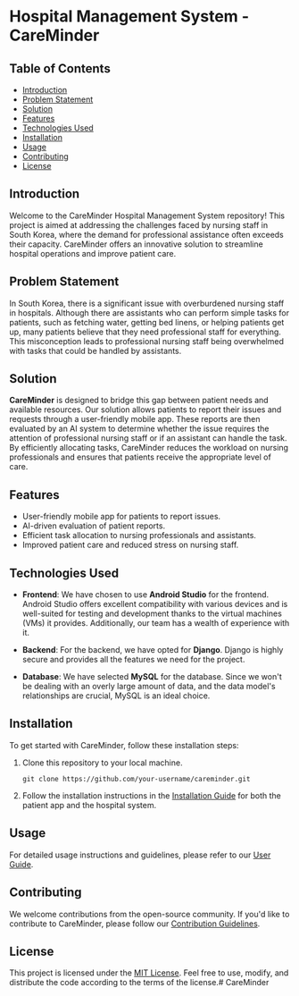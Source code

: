 # Hospital Management System - CareMinder

## Table of Contents

- [Introduction](#introduction)
- [Problem Statement](#problem-statement)
- [Solution](#solution)
- [Features](#features)
- [Technologies Used](#technologies-used)
- [Installation](#installation)
- [Usage](#usage)
- [Contributing](#contributing)
- [License](#license)

## Introduction

Welcome to the CareMinder Hospital Management System repository! This project is aimed at addressing the challenges faced by nursing staff in South Korea, where the demand for professional assistance often exceeds their capacity. CareMinder offers an innovative solution to streamline hospital operations and improve patient care.

## Problem Statement

In South Korea, there is a significant issue with overburdened nursing staff in hospitals. Although there are assistants who can perform simple tasks for patients, such as fetching water, getting bed linens, or helping patients get up, many patients believe that they need professional staff for everything. This misconception leads to professional nursing staff being overwhelmed with tasks that could be handled by assistants.

## Solution

**CareMinder** is designed to bridge this gap between patient needs and available resources. Our solution allows patients to report their issues and requests through a user-friendly mobile app. These reports are then evaluated by an AI system to determine whether the issue requires the attention of professional nursing staff or if an assistant can handle the task. By efficiently allocating tasks, CareMinder reduces the workload on nursing professionals and ensures that patients receive the appropriate level of care.

## Features

- User-friendly mobile app for patients to report issues.
- AI-driven evaluation of patient reports.
- Efficient task allocation to nursing professionals and assistants.
- Improved patient care and reduced stress on nursing staff.

## Technologies Used

- **Frontend**: We have chosen to use **Android Studio** for the frontend. Android Studio offers excellent compatibility with various devices and is well-suited for testing and development thanks to the virtual machines (VMs) it provides. Additionally, our team has a wealth of experience with it.

- **Backend**: For the backend, we have opted for **Django**. Django is highly secure and provides all the features we need for the project.

- **Database**: We have selected **MySQL** for the database. Since we won't be dealing with an overly large amount of data, and the data model's relationships are crucial, MySQL is an ideal choice.

## Installation

To get started with CareMinder, follow these installation steps:

1. Clone this repository to your local machine.
   ```
   git clone https://github.com/your-username/careminder.git
   ```

2. Follow the installation instructions in the [Installation Guide](./docs/installation.md) for both the patient app and the hospital system.

## Usage

For detailed usage instructions and guidelines, please refer to our [User Guide](./docs/user-guide.md).

## Contributing

We welcome contributions from the open-source community. If you'd like to contribute to CareMinder, please follow our [Contribution Guidelines](./CONTRIBUTING.md).

## License

This project is licensed under the [MIT License](./LICENSE). Feel free to use, modify, and distribute the code according to the terms of the license.# CareMinder
